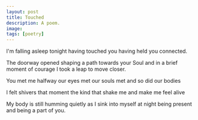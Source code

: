 ```yaml
---
layout: post
title: Touched
description: A poem.
image: 
tags: [poetry]
---
```


I'm falling asleep tonight
having touched you
having held you
connected.

The doorway opened
shaping a path towards your Soul
and in a brief moment of courage
I took a leap to move closer.

You met me halfway
our eyes met
our souls met
and so did our bodies

I felt shivers that moment
the kind that shake me
and make me feel
alive

My body is still humming quietly
as I sink into myself at night
being present and being a part
of you.